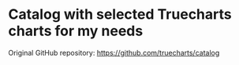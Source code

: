 # Catalog with selected Truecharts charts for my needs

Original GitHub repository: https://github.com/truecharts/catalog
